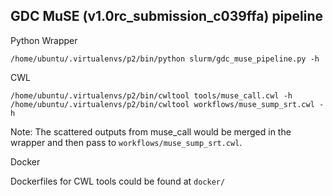 GDC MuSE (v1.0rc_submission_c039ffa) pipeline
---
Python Wrapper

```
/home/ubuntu/.virtualenvs/p2/bin/python slurm/gdc_muse_pipeline.py -h
```

CWL

```
/home/ubuntu/.virtualenvs/p2/bin/cwltool tools/muse_call.cwl -h
/home/ubuntu/.virtualenvs/p2/bin/cwltool workflows/muse_sump_srt.cwl -h
```
Note: The scattered outputs from muse_call would be merged in the wrapper and then pass to `workflows/muse_sump_srt.cwl`.

Docker

Dockerfiles for CWL tools could be found at `docker/`
